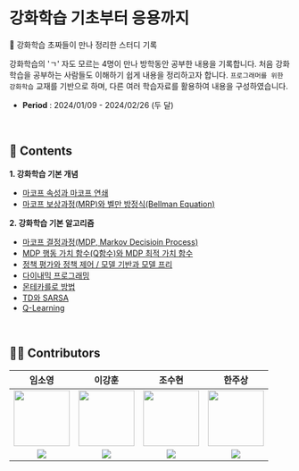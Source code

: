 # 강화학습 기초부터 응용까지
🤖 강화학습 초짜들이 만나 정리한 스터디 기록

강화학습의 'ㄱ' 자도 모르는 4명이 만나 방학동안 공부한 내용을 기록합니다. 처음 강화학습을 공부하는 사람들도 이해하기 쉽게 내용을 정리하고자 합니다. `프로그래머를 위한 강화학습` 교재를 기반으로 하며, 다른 여러 학습자료를 활용하여 내용을 구성하였습니다. 

* **Period** : 2024/01/09 - 2024/02/26 (두 달)

<br>

## 📁 Contents
**1. 강화학습 기본 개념**
* [마코프 속성과 마코프 연쇄](https://github.com/LimSoYeong/Reinforcement-Learning-Study/blob/main/1.%20%EA%B0%95%ED%99%94%ED%95%99%EC%8A%B5%20%EA%B8%B0%EB%B3%B8%20%EA%B0%9C%EB%85%90/1-1.%20%EB%A7%88%EC%BD%94%ED%94%84%20%EC%86%8D%EC%84%B1%EA%B3%BC%20%EB%A7%88%EC%BD%94%ED%94%84%20%EC%97%B0%EC%87%84.md)
* [마코프 보상과정(MRP)와 벨만 방정식(Bellman Equation)](https://github.com/LimSoYeong/Reinforcement-Learning-Study/blob/d2c10b89fdaa7939b3d378b2457b464d3e7f1d67/1.%20%EA%B0%95%ED%99%94%ED%95%99%EC%8A%B5%20%EA%B8%B0%EB%B3%B8%20%EA%B0%9C%EB%85%90/1-2.%20%EB%A7%88%EC%BD%94%ED%94%84%20%EB%B3%B4%EC%83%81%EA%B3%BC%EC%A0%95(MRP)%EC%99%80%20%EB%B2%A8%EB%A7%8C%20%EB%B0%A9%EC%A0%95%EC%8B%9D(Bellman%20Equation).md)

**2. 강화학습 기본 알고리즘**
* [마코프 결정과정(MDP, Markov Decisioin Process)](https://github.com/LimSoYeong/Reinforcement-Learning-Study/blob/d2c10b89fdaa7939b3d378b2457b464d3e7f1d67/2.%20%EA%B0%95%ED%99%94%ED%95%99%EC%8A%B5%20%EA%B8%B0%EB%B3%B8%20%EC%95%8C%EA%B3%A0%EB%A6%AC%EC%A6%98/2-1.%20%EB%A7%88%EC%BD%94%ED%94%84%20%EA%B2%B0%EC%A0%95%EA%B3%BC%EC%A0%95(MDP%2C%20Markov%20Decisioin%20Process).md)
* [MDP 행동 가치 함수(Q함수)와 MDP 최적 가치 함수](https://github.com/LimSoYeong/Reinforcement-Learning-Study/blob/d2c10b89fdaa7939b3d378b2457b464d3e7f1d67/2.%20%EA%B0%95%ED%99%94%ED%95%99%EC%8A%B5%20%EA%B8%B0%EB%B3%B8%20%EC%95%8C%EA%B3%A0%EB%A6%AC%EC%A6%98/2-2.%20MDP%20%ED%96%89%EB%8F%99%20%EA%B0%80%EC%B9%98%20%ED%95%A8%EC%88%98(Q%ED%95%A8%EC%88%98)%EC%99%80%20MDP%20%EC%B5%9C%EC%A0%81%20%EA%B0%80%EC%B9%98%20%ED%95%A8%EC%88%98.md)
* [정책 평가와 정책 제어 / 모델 기반과 모델 프리](https://github.com/LimSoYeong/Reinforcement-Learning-Study/blob/d2c10b89fdaa7939b3d378b2457b464d3e7f1d67/2.%20%EA%B0%95%ED%99%94%ED%95%99%EC%8A%B5%20%EA%B8%B0%EB%B3%B8%20%EC%95%8C%EA%B3%A0%EB%A6%AC%EC%A6%98/2-3.%20%EC%A0%95%EC%B1%85%20%ED%8F%89%EA%B0%80%EC%99%80%20%EC%A0%95%EC%B1%85%20%EC%A0%9C%EC%96%B4%2C%20%EB%AA%A8%EB%8D%B8%20%EA%B8%B0%EB%B0%98%EA%B3%BC%20%EB%AA%A8%EB%8D%B8%20%ED%94%84%EB%A6%AC.md)
* [다이내믹 프로그래밍](https://github.com/LimSoYeong/Reinforcement-Learning-Study/blob/d2c10b89fdaa7939b3d378b2457b464d3e7f1d67/2.%20%EA%B0%95%ED%99%94%ED%95%99%EC%8A%B5%20%EA%B8%B0%EB%B3%B8%20%EC%95%8C%EA%B3%A0%EB%A6%AC%EC%A6%98/2-4.%20%EB%8B%A4%EC%9D%B4%EB%82%B4%EB%AF%B9%20%ED%94%84%EB%A1%9C%EA%B7%B8%EB%9E%98%EB%B0%8D.md)
* [몬테카를로 방법]()
* [TD와 SARSA](https://github.com/LimSoYeong/Reinforcement-Learning-Study/blob/main/2.%20%EA%B0%95%ED%99%94%ED%95%99%EC%8A%B5%20%EA%B8%B0%EB%B3%B8%20%EC%95%8C%EA%B3%A0%EB%A6%AC%EC%A6%98/2-6.%20TD%EC%99%80%20SARSA.md)
* [Q-Learning]()


<br>

## 🧑‍💻 Contributors
임소영 | 이강훈 | 조수현 | 한주상 | 
:----: | :----: | :----: | :----: | 
<img src="https://github.com/LimSoYeong/NEO-K-means/assets/89073323/87f6b929-832d-4b2a-95d0-ca11b96fdb26" width="100" height="100"/> | <img src="https://github.com/LimSoYeong/Reinforcement-Learning-Study/assets/89073323/d1b00fe3-daba-49c7-803f-5475893c7ef7" width="100" height="100"/> |  <img src="https://github.com/LimSoYeong/Reinforcement-Learning-Study/assets/89073323/0f75b02d-6630-4cce-8351-1abb1a54cadd" width="100" height="100"/> |  <img src="https://github.com/LimSoYeong/Reinforcement-Learning-Study/assets/89073323/def65803-c0ab-4a3e-9e7d-603b9f585700" width="100" height="100"/> | 
<a href="https://github.com/LimSoYeong"><img src="https://img.shields.io/badge/github-181717?style=flat-square&logo=Github&logoColor=white"/></a> | <a href="https://github.com/lkh3409"><img src="https://img.shields.io/badge/github-181717?style=flat-square&logo=github&logoColor=white"/></a> | <a href="https://github.com/SOOsuhyuncho"><img src="https://img.shields.io/badge/github-181717?style=flat-square&logo=github&logoColor=white"/></a> | <a href="https://github.com/H-Software224"><img src="https://img.shields.io/badge/github-181717?style=flat-square&logo=github&logoColor=white"/></a> |
